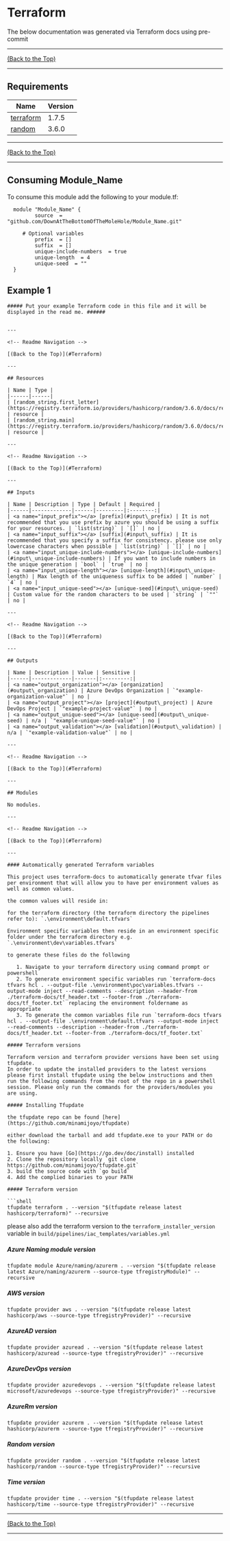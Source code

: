 <!-- markdownlint-disable -->
<!-- markdown-table-prettify-ignore-start -->
<!-- prettier-ignore-start -->
<!-- start_of_terraform_docs -->
# Terraform

The below documentation was generated via Terraform docs using pre-commit

---

<!-- Readme Navigation -->

[(Back to the Top)](#Terraform)

---

## Requirements

| Name | Version |
|------|---------|
| <a name="requirement_terraform"></a> [terraform](#requirement\_terraform) | 1.7.5 |
| <a name="requirement_random"></a> [random](#requirement\_random) | 3.6.0 |

---

<!-- Readme Navigation -->

[(Back to the Top)](#Terraform)

---

<!-- consuming Module_Name -->
## Consuming Module_Name

  To consume this module add the following to your module.tf:
```hcl
  module "Module_Name" {
    	 source  = "github.com/DownAtTheBottomOfTheMoleHole/Module_Name.git"
    
	 # Optional variables
    	 prefix  = []
    	 suffix  = []
    	 unique-include-numbers  = true
    	 unique-length  = 4
    	 unique-seed  = ""
  }
  ```

## Example 1

```hcl
##### Put your example Terraform code in this file and it will be displayed in the read me. ######


---

<!-- Readme Navigation -->

[(Back to the Top)](#Terraform)

---

## Resources

| Name | Type |
|------|------|
| [random_string.first_letter](https://registry.terraform.io/providers/hashicorp/random/3.6.0/docs/resources/string) | resource |
| [random_string.main](https://registry.terraform.io/providers/hashicorp/random/3.6.0/docs/resources/string) | resource |

---

<!-- Readme Navigation -->

[(Back to the Top)](#Terraform)

---

## Inputs

| Name | Description | Type | Default | Required |
|------|-------------|------|---------|:--------:|
| <a name="input_prefix"></a> [prefix](#input\_prefix) | It is not recommended that you use prefix by azure you should be using a suffix for your resources. | `list(string)` | `[]` | no |
| <a name="input_suffix"></a> [suffix](#input\_suffix) | It is recommended that you specify a suffix for consistency. please use only lowercase characters when possible | `list(string)` | `[]` | no |
| <a name="input_unique-include-numbers"></a> [unique-include-numbers](#input\_unique-include-numbers) | If you want to include numbers in the unique generation | `bool` | `true` | no |
| <a name="input_unique-length"></a> [unique-length](#input\_unique-length) | Max length of the uniqueness suffix to be added | `number` | `4` | no |
| <a name="input_unique-seed"></a> [unique-seed](#input\_unique-seed) | Custom value for the random characters to be used | `string` | `""` | no |

---

<!-- Readme Navigation -->

[(Back to the Top)](#Terraform)

---

## Outputs

| Name | Description | Value | Sensitive |
|------|-------------|-------|:---------:|
| <a name="output_organization"></a> [organization](#output\_organization) | Azure DevOps Organization | `"example-organization-value"` | no |
| <a name="output_project"></a> [project](#output\_project) | Azure DevOps Project | `"example-project-value"` | no |
| <a name="output_unique-seed"></a> [unique-seed](#output\_unique-seed) | n/a | `"example-unique-seed-value"` | no |
| <a name="output_validation"></a> [validation](#output\_validation) | n/a | `"example-validation-value"` | no |

---

<!-- Readme Navigation -->

[(Back to the Top)](#Terraform)

---

## Modules

No modules.

---

<!-- Readme Navigation -->

[(Back to the Top)](#Terraform)

---

#### Automatically generated Terraform variables

This project uses terraform-docs to automatically generate tfvar files per environment that will allow you to have per environment values as well as common values.

the common values will reside in:

for the terraform directory (the terraform directory the pipelines  refer to): `.\environment\default.tfvars`

Environment specific variables then reside in an environment specific folder under the terraform directory e.g. `.\environment\dev\variables.tfvars`

to generate these files do the following

   1. Navigate to your terraform directory using command prompt or powershell
   2. To generate environment specific variables run `terraform-docs tfvars hcl . --output-file .\environment\poc\variables.tfvars --output-mode inject --read-comments --description --header-from ./terraform-docs/tf_header.txt --footer-from ./terraform-docs/tf_footer.txt` replacing the environment foldername as appropriate
   3. To generate the common variables file run `terraform-docs tfvars hcl . --output-file .\environment\default.tfvars --output-mode inject --read-comments --description --header-from ./terraform-docs/tf_header.txt --footer-from ./terraform-docs/tf_footer.txt`

##### Terraform versions

Terraform version and terraform provider versions have been set using tfupdate.
In order to update the installed providers to the latest versions please first install tfupdate using the below instructions and then run the following commands from the root of the repo in a powershell session. Please only run the commands for the providers/modules you are using.

##### Installing Tfupdate

the tfupdate repo can be found [here](https://github.com/minamijoyo/tfupdate)

either download the tarball and add tfupdate.exe to your PATH or do the following:

1. Ensure you have [Go](https://go.dev/doc/install) installed
2. Clone the repository locally `git clone https://github.com/minamijoyo/tfupdate.git`
3. build the source code with `go build`
4. Add the complied binaries to your PATH

##### Terraform version

```shell
tfupdate terraform . --version "$(tfupdate release latest hashicorp/terraform)" --recursive
```

please also add the terraform version to the `terraform_installer_version` variable in `build/pipelines/iac_templates/variables.yml`

##### Azure Naming module version

```shell
tfupdate module Azure/naming/azurerm . --version "$(tfupdate release latest Azure/naming/azurerm --source-type tfregistryModule)" --recursive
```

##### AWS version

```shell
tfupdate provider aws . --version "$(tfupdate release latest hashicorp/aws --source-type tfregistryProvider)" --recursive
```

##### AzureAD version

```shell
tfupdate provider azuread . --version "$(tfupdate release latest hashicorp/azuread --source-type tfregistryProvider)" --recursive
```

##### AzureDevOps version

```shell
tfupdate provider azuredevops . --version "$(tfupdate release latest microsoft/azuredevops --source-type tfregistryProvider)" --recursive
```

##### AzureRm version

```shell
tfupdate provider azurerm . --version "$(tfupdate release latest hashicorp/azurerm --source-type tfregistryProvider)" --recursive
```

##### Random version

```shell
tfupdate provider random . --version "$(tfupdate release latest hashicorp/random --source-type tfregistryProvider)" --recursive
```

##### Time version

```shell
tfupdate provider time . --version "$(tfupdate release latest hashicorp/time --source-type tfregistryProvider)" --recursive
```

---

<!-- Readme Navigation -->

[(Back to the Top)](#Terraform)

---
<!-- end_of_terraform_docs -->
<!-- markdownlint-enable -->
<!-- prettier-ignore-end -->
<!-- markdown-table-prettify-ignore-end -- >
